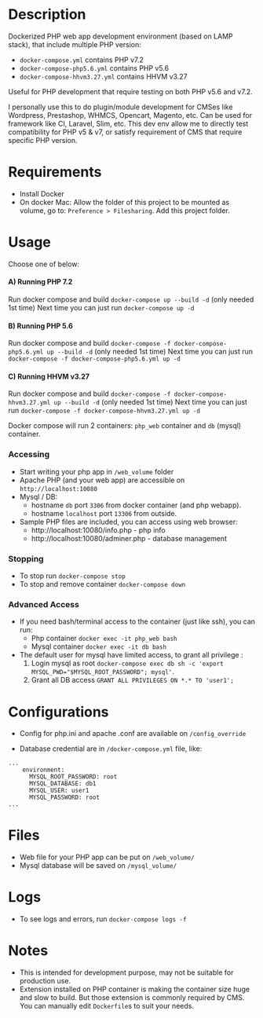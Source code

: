 # Description
Dockerized PHP web app development environment (based on LAMP stack), that include multiple PHP version:

- `docker-compose.yml` contains PHP v7.2
- `docker-compose-php5.6.yml` contains PHP v5.6
- `docker-compose-hhvm3.27.yml` contains HHVM v3.27

Useful for PHP development that require testing on both PHP v5.6 and v7.2.

I personally use this to do plugin/module development for CMSes like Wordpress, Prestashop, WHMCS, Opencart, Magento, etc. Can be used for framework like CI, Laravel, Slim, etc. This dev env allow me to directly test compatibility for PHP v5 & v7, or satisfy requirement of CMS that require specific PHP version.

# Requirements
- Install Docker
-  On docker Mac: Allow the folder of this project to be mounted as volume, go to: `Preference > Filesharing`. Add this project folder.

# Usage
Choose one of below:

#### A) Running PHP 7.2
Run docker compose and build `docker-compose up --build -d` (only needed 1st time)
Next time you can just run `docker-compose up -d`

#### B) Running PHP 5.6
Run docker compose and build `docker-compose -f docker-compose-php5.6.yml up --build -d` (only needed 1st time)
Next time you can just run `docker-compose -f docker-compose-php5.6.yml up -d`

#### C) Running HHVM v3.27
Run docker compose and build `docker-compose -f docker-compose-hhvm3.27.yml up --build -d` (only needed 1st time)
Next time you can just run `docker-compose -f docker-compose-hhvm3.27.yml up -d`

Docker compose will run 2 containers: `php_web` container and `db` (mysql) container.

### Accessing
- Start writing your php app in `/web_volume` folder
- Apache PHP (and your web app) are accessible on `http://localhost:10080`
- Mysql / DB:
  - hostname `db` port `3306` from docker container (and php webapp).
  - hostname `localhost` port `13306` from outside.
- Sample PHP files are included, you can access using web browser:
  - http://localhost:10080/info.php - php info
  - http://localhost:10080/adminer.php - database management
  
### Stopping
- To stop run `docker-compose stop`
- To stop and remove container `docker-compose down`

### Advanced Access
- If you need bash/terminal access to the container (just like ssh), you can run:
  - Php container `docker exec -it php_web bash`
  - Mysql container `docker exec -it db bash` 
- The default user for mysql have limited access, to grant all privilege :
  1. Login mysql as root `docker-compose exec db sh -c 'export MYSQL_PWD="$MYSQL_ROOT_PASSWORD"; mysql'`.
  2. Grant all DB access `GRANT ALL PRIVILEGES ON *.* TO 'user1';`

# Configurations
- Config for php.ini and apache .conf are available on `/config_override`

- Database credential are in `/docker-compose.yml` file, like:
```
...
    environment:
      MYSQL_ROOT_PASSWORD: root
      MYSQL_DATABASE: db1
      MYSQL_USER: user1
      MYSQL_PASSWORD: root
...
```

# Files
- Web file for your PHP app can be put on `/web_volume/`
- Mysql database will be saved on `/mysql_volume/`

# Logs
- To see logs and errors, run `docker-compose logs -f`

# Notes
- This is intended for development purpose, may not be suitable for production use.
- Extension installed on PHP container is making the container size huge and slow to build. But those extension is commonly required by CMS. You can manually edit `Dockerfile`s to suit your needs.